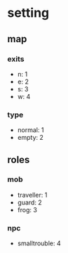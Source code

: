 # setting

## map
### exits
- n: 1
- e: 2
- s: 3
- w: 4

### type
- normal: 1
- empty: 2

## roles
### mob
- traveller: 1
- guard: 2
- frog: 3

### npc 
- smalltrouble: 4